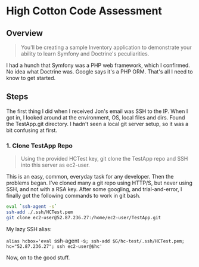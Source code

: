 # High Cotton Code Assessment #


## Overview ##

> You'll be creating a sample Inventory application to demonstrate your ability to learn Symfony and Doctrine's peculiarities.

I had a hunch that Symfony was a PHP web framework, which I confirmed. No idea what Doctrine was. Google says it's a PHP ORM. That's all I need to know to get started.


## Steps ##

The first thing I did when I received Jon's email was SSH to the IP. When I got in, I looked around at the environment, OS, local files and dirs. Found the TestApp.git directory. I hadn't seen a local git server setup, so it was a bit confusing at first.


### 1. Clone TestApp Repo ###

> Using the provided HCTest key, git clone the TestApp repo and SSH into this server as ec2-user.

This is an easy, common, everyday task for any developer. Then the problems began. I've cloned many a git repo using HTTP/S, but never using SSH, and not with a RSA key. After some googling, and trial-and-error, I finally got the following commands to work in git bash.

```bash
eval `ssh-agent -s`
ssh-add ./.ssh/HCTest.pem
git clone ec2-user@52.87.236.27:/home/ec2-user/TestApp.git
```

My lazy SSH alias:

`alias hcbox='eval `ssh-agent -s`; ssh-add $G/hc-test/.ssh/HCTest.pem; hc="52.87.236.27"; ssh ec2-user@$hc'`

Now, on to the good stuff.


### 
